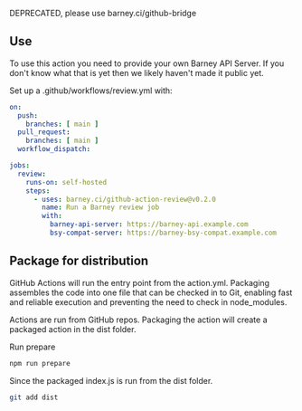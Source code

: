 DEPRECATED, please use barney.ci/github-bridge

## Use

To use this action you need to provide your own Barney API Server.  If you don't know what that is
yet then we likely haven't made it public yet.

Set up a .github/workflows/review.yml with:

```yaml
on:
  push:
    branches: [ main ]
  pull_request:
    branches: [ main ]
  workflow_dispatch:

jobs:
  review:
    runs-on: self-hosted
    steps:
      - uses: barney.ci/github-action-review@v0.2.0
        name: Run a Barney review job
        with:
          barney-api-server: https://barney-api.example.com
          bsy-compat-server: https://barney-bsy-compat.example.com
```

## Package for distribution

GitHub Actions will run the entry point from the action.yml. Packaging assembles the code into one file that can be checked in to Git, enabling fast and reliable execution and preventing the need to check in node_modules.

Actions are run from GitHub repos.  Packaging the action will create a packaged action in the dist folder.

Run prepare

```bash
npm run prepare
```

Since the packaged index.js is run from the dist folder.

```bash
git add dist
```
